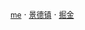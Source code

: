 <!-- [<img style="margin: 10px" width="100%" src="https://github-readme-stats.vercel.app/api?username=Younglina&show_icons=true&theme=gruvbox">](https://github.com/anuraghazra/github-readme-stats)
[<img style="margin: 10px" height="210px" width="48%" src="https://leetcard.jacoblin.cool/younglina?theme=unicorn&site=cn">](https://leetcard.jacoblin.cool/younglina?theme=unicorn&site=cn)
[<img style="margin: 10px" height="210px" width="48%" src="https://stats.justsong.cn/api/juejin?id=817692381290190&theme=dark">](https://stats.justsong.cn/api/juejin?id=817692381290190&theme=dark) -->

<a href="www.younglina.top" target="__blank" style="font-size: 12px">me</a> · <a href="www.younglina.top/china" target="__blank" style="font-size: 12px">景德镇</a> · <a href="https://juejin.cn/user/817692381290190" target="__blank" style="font-size: 12px">掘金</a>

    
